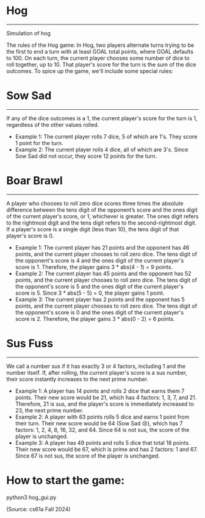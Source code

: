 # Hog
---
Simulation of hog

The rules of the Hog game:
In Hog, two players alternate turns trying to be the first to end a turn with at least GOAL total points, where GOAL defaults to 100. On each turn, the current player chooses some number of dice to roll together, up to 10. That player's score for the turn is the sum of the dice outcomes.
To spice up the game, we'll include some special rules: 
# Sow Sad
---
If any of the dice outcomes is a 1, the current player's score for the turn is 1, regardless of the other values rolled.
 - Example 1: The current player rolls 7 dice, 5 of which are 1's. They score 1 point for the turn.
 - Example 2: The current player rolls 4 dice, all of which are 3's. Since Sow Sad did not occur, they score 12 points for the turn.
# Boar Brawl
---
A player who chooses to roll zero dice scores three times the absolute difference between the tens digit of the opponent’s score and the ones digit of the current player’s score, or 1, whichever is greater. The ones digit refers to the rightmost digit and the tens digit refers to the second-rightmost digit. If a player's score is a single digit (less than 10), the tens digit of that player's score is 0.
  - Example 1: The current player has 21 points and the opponent has 46 points, and the current player chooses to roll zero dice. The tens digit of the opponent's score is 4 and the ones digit of the current player's score is 1. Therefore, the player gains 3 * abs(4 - 1) = 9 points.
  - Example 2: The current player has 45 points and the opponent has 52 points, and the current player chooses to roll zero dice. The tens digit of the opponent's score is 5 and the ones digit of the current player's score is 5. Since 3 * abs(5 - 5) = 0, the player gains 1 point.
  - Example 3: The current player has 2 points and the opponent has 5 points, and the current player chooses to roll zero dice. The tens digit of the opponent's score is 0 and the ones digit of the current player's score is 2. Therefore, the player gains 3 * abs(0 - 2) = 6 points.
# Sus Fuss
---
We call a number sus if it has exactly 3 or 4 factors, including 1 and the number itself. If, after rolling, the current player's score is a sus number, their score instantly increases to the next prime number.
  - Example 1: A player has 14 points and rolls 2 dice that earns them 7 points. Their new score would be 21, which has 4 factors: 1, 3, 7, and 21. Therefore, 21 is sus, and the player's score is immediately increased to 23, the next prime number.
  - Example 2: A player with 63 points rolls 5 dice and earns 1 point from their turn. Their new score would be 64 (Sow Sad 😢), which has 7 factors: 1, 2, 4, 8, 16, 32, and 64. Since 64 is not sus, the score of the player is unchanged.
  - Example 3: A player has 49 points and rolls 5 dice that total 18 points. Their new score would be 67, which is prime and has 2 factors: 1 and 67. Since 67 is not sus, the score of the player is unchanged.

# How to start the game:
python3 hog_gui.py

(Source: cs61a Fall 2024)




